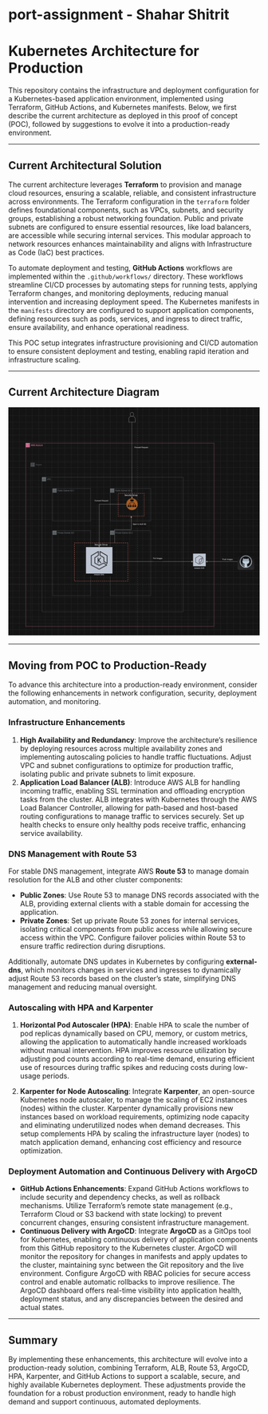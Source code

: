# port-assignment - Shahar Shitrit

# Kubernetes Architecture for Production

This repository contains the infrastructure and deployment configuration for a Kubernetes-based application environment, implemented using Terraform, GitHub Actions, and Kubernetes manifests. Below, we first describe the current architecture as deployed in this proof of concept (POC), followed by suggestions to evolve it into a production-ready environment.

---

## Current Architectural Solution

The current architecture leverages **Terraform** to provision and manage cloud resources, ensuring a scalable, reliable, and consistent infrastructure across environments. The Terraform configuration in the `terraform` folder defines foundational components, such as VPCs, subnets, and security groups, establishing a robust networking foundation. Public and private subnets are configured to ensure essential resources, like load balancers, are accessible while securing internal services. This modular approach to network resources enhances maintainability and aligns with Infrastructure as Code (IaC) best practices.

To automate deployment and testing, **GitHub Actions** workflows are implemented within the `.github/workflows/` directory. These workflows streamline CI/CD processes by automating steps for running tests, applying Terraform changes, and monitoring deployments, reducing manual intervention and increasing deployment speed. The Kubernetes manifests in the `manifests` directory are configured to support application components, defining resources such as pods, services, and ingress to direct traffic, ensure availability, and enhance operational readiness.

This POC setup integrates infrastructure provisioning and CI/CD automation to ensure consistent deployment and testing, enabling rapid iteration and infrastructure scaling.

---

## Current Architecture Diagram
![Architecture Diagram](./port-assignment-architecture.jpg)

---

## Moving from POC to Production-Ready

To advance this architecture into a production-ready environment, consider the following enhancements in network configuration, security, deployment automation, and monitoring.

### Infrastructure Enhancements

1. **High Availability and Redundancy**: Improve the architecture’s resilience by deploying resources across multiple availability zones and implementing autoscaling policies to handle traffic fluctuations. Adjust VPC and subnet configurations to optimize for production traffic, isolating public and private subnets to limit exposure.
2. **Application Load Balancer (ALB)**: Introduce AWS ALB for handling incoming traffic, enabling SSL termination and offloading encryption tasks from the cluster. ALB integrates with Kubernetes through the AWS Load Balancer Controller, allowing for path-based and host-based routing configurations to manage traffic to services securely. Set up health checks to ensure only healthy pods receive traffic, enhancing service availability.

### DNS Management with Route 53

For stable DNS management, integrate AWS **Route 53** to manage domain resolution for the ALB and other cluster components:
- **Public Zones**: Use Route 53 to manage DNS records associated with the ALB, providing external clients with a stable domain for accessing the application.
- **Private Zones**: Set up private Route 53 zones for internal services, isolating critical components from public access while allowing secure access within the VPC. Configure failover policies within Route 53 to ensure traffic redirection during disruptions.

Additionally, automate DNS updates in Kubernetes by configuring **external-dns**, which monitors changes in services and ingresses to dynamically adjust Route 53 records based on the cluster’s state, simplifying DNS management and reducing manual oversight.

### Autoscaling with HPA and Karpenter

1. **Horizontal Pod Autoscaler (HPA)**: Enable HPA to scale the number of pod replicas dynamically based on CPU, memory, or custom metrics, allowing the application to automatically handle increased workloads without manual intervention. HPA improves resource utilization by adjusting pod counts according to real-time demand, ensuring efficient use of resources during traffic spikes and reducing costs during low-usage periods.

2. **Karpenter for Node Autoscaling**: Integrate **Karpenter**, an open-source Kubernetes node autoscaler, to manage the scaling of EC2 instances (nodes) within the cluster. Karpenter dynamically provisions new instances based on workload requirements, optimizing node capacity and eliminating underutilized nodes when demand decreases. This setup complements HPA by scaling the infrastructure layer (nodes) to match application demand, enhancing cost efficiency and resource optimization.

### Deployment Automation and Continuous Delivery with ArgoCD

- **GitHub Actions Enhancements**: Expand GitHub Actions workflows to include security and dependency checks, as well as rollback mechanisms. Utilize Terraform’s remote state management (e.g., Terraform Cloud or S3 backend with state locking) to prevent concurrent changes, ensuring consistent infrastructure management.
- **Continuous Delivery with ArgoCD**: Integrate **ArgoCD** as a GitOps tool for Kubernetes, enabling continuous delivery of application components from this GitHub repository to the Kubernetes cluster. ArgoCD will monitor the repository for changes in manifests and apply updates to the cluster, maintaining sync between the Git repository and the live environment. Configure ArgoCD with RBAC policies for secure access control and enable automatic rollbacks to improve resilience. The ArgoCD dashboard offers real-time visibility into application health, deployment status, and any discrepancies between the desired and actual states.

---

## Summary

By implementing these enhancements, this architecture will evolve into a production-ready solution, combining Terraform, ALB, Route 53, ArgoCD, HPA, Karpenter, and GitHub Actions to support a scalable, secure, and highly available Kubernetes deployment. These adjustments provide the foundation for a robust production environment, ready to handle high demand and support continuous, automated deployments.
